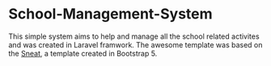 # School-Management-System

This simple system aims to help and manage all the school related activites and was created in Laravel framwork. The awesome template was based on the [Sneat](https://demos.themeselection.com/sneat-bootstrap-html-admin-template/documentation/index.html), a template created in Bootstrap 5.



<!-- # Installation
You may require to update the composer for this application. To install, just
`composer update` in your terminal. 
 cp .env.example .env
 php artisan key:generate
 php artisan migrate
You may also require to install the npm for this application. To install, just
`npm install` in your terminal. 
-->
